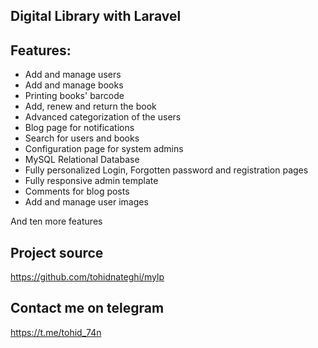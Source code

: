 ## Digital Library with Laravel

## Features:

- Add and manage users
- Add and manage books
- Printing books' barcode
- Add, renew and return the book
- Advanced categorization of the users
- Blog page for notifications
- Search for users and books
- Configuration page for system admins
- MySQL Relational Database
- Fully personalized Login, Forgotten password and registration pages
- Fully responsive admin template
- Comments for blog posts
- Add and manage user images

And ten more features

## Project source

https://github.com/tohidnateghi/mylp

## Contact me on telegram

https://t.me/tohid_74n
